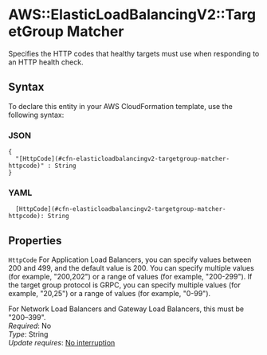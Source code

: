 # AWS::ElasticLoadBalancingV2::TargetGroup Matcher<a name="aws-properties-elasticloadbalancingv2-targetgroup-matcher"></a>

Specifies the HTTP codes that healthy targets must use when responding to an HTTP health check\.

## Syntax<a name="aws-properties-elasticloadbalancingv2-targetgroup-matcher-syntax"></a>

To declare this entity in your AWS CloudFormation template, use the following syntax:

### JSON<a name="aws-properties-elasticloadbalancingv2-targetgroup-matcher-syntax.json"></a>

```
{
  "[HttpCode](#cfn-elasticloadbalancingv2-targetgroup-matcher-httpcode)" : String
}
```

### YAML<a name="aws-properties-elasticloadbalancingv2-targetgroup-matcher-syntax.yaml"></a>

```
  [HttpCode](#cfn-elasticloadbalancingv2-targetgroup-matcher-httpcode): String
```

## Properties<a name="aws-properties-elasticloadbalancingv2-targetgroup-matcher-properties"></a>

`HttpCode`  <a name="cfn-elasticloadbalancingv2-targetgroup-matcher-httpcode"></a>
For Application Load Balancers, you can specify values between 200 and 499, and the default value is 200\. You can specify multiple values \(for example, "200,202"\) or a range of values \(for example, "200\-299"\)\. If the target group protocol is GRPC, you can specify multiple values (for example, "20,25") or a range of values (for example, "0-99").

For Network Load Balancers and Gateway Load Balancers, this must be "200–399"\.  
*Required*: No  
*Type*: String  
*Update requires*: [No interruption](https://docs.aws.amazon.com/AWSCloudFormation/latest/UserGuide/using-cfn-updating-stacks-update-behaviors.html#update-no-interrupt)
